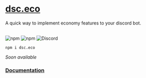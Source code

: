 # [dsc.eco](https://www.npmjs.com/dsc.eco)

A quick way to implement economy features to your discord bot.

<div style="display: inline-block"><br>
  <img alt="npm" src="https://img.shields.io/npm/v/dsc.eco?style=flat-square">
  <img alt="npm" src="https://img.shields.io/npm/dt/dsc.eco?style=flat-square">
  <img alt="Discord" src="https://img.shields.io/discord/782722663549763585?style=flat-square">
</div>
<br>

```
npm i dsc.eco
```

*Soon available*
### [Documentation](https://github.com/jurgenjacobsen/dsc.eco/wiki/Documentation)
